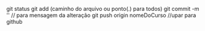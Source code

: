 git status
git add (caminho do arquivo ou ponto(.) para todos)
git commit -m '' // para mensagem da alteração
git push origin nomeDoCurso //upar para github
